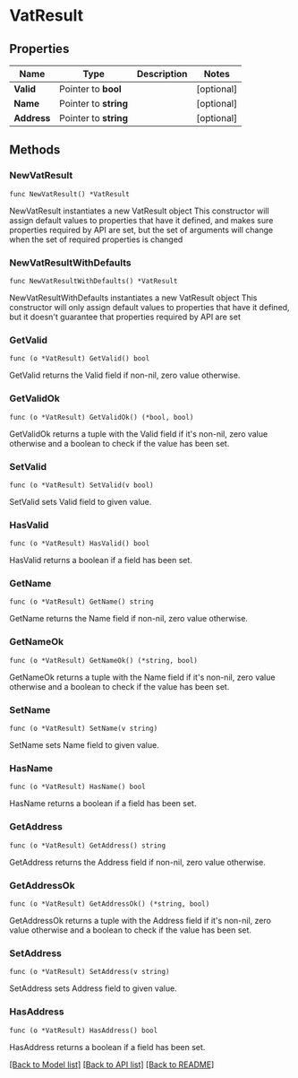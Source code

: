 # VatResult

## Properties

Name | Type | Description | Notes
------------ | ------------- | ------------- | -------------
**Valid** | Pointer to **bool** |  | [optional] 
**Name** | Pointer to **string** |  | [optional] 
**Address** | Pointer to **string** |  | [optional] 

## Methods

### NewVatResult

`func NewVatResult() *VatResult`

NewVatResult instantiates a new VatResult object
This constructor will assign default values to properties that have it defined,
and makes sure properties required by API are set, but the set of arguments
will change when the set of required properties is changed

### NewVatResultWithDefaults

`func NewVatResultWithDefaults() *VatResult`

NewVatResultWithDefaults instantiates a new VatResult object
This constructor will only assign default values to properties that have it defined,
but it doesn't guarantee that properties required by API are set

### GetValid

`func (o *VatResult) GetValid() bool`

GetValid returns the Valid field if non-nil, zero value otherwise.

### GetValidOk

`func (o *VatResult) GetValidOk() (*bool, bool)`

GetValidOk returns a tuple with the Valid field if it's non-nil, zero value otherwise
and a boolean to check if the value has been set.

### SetValid

`func (o *VatResult) SetValid(v bool)`

SetValid sets Valid field to given value.

### HasValid

`func (o *VatResult) HasValid() bool`

HasValid returns a boolean if a field has been set.

### GetName

`func (o *VatResult) GetName() string`

GetName returns the Name field if non-nil, zero value otherwise.

### GetNameOk

`func (o *VatResult) GetNameOk() (*string, bool)`

GetNameOk returns a tuple with the Name field if it's non-nil, zero value otherwise
and a boolean to check if the value has been set.

### SetName

`func (o *VatResult) SetName(v string)`

SetName sets Name field to given value.

### HasName

`func (o *VatResult) HasName() bool`

HasName returns a boolean if a field has been set.

### GetAddress

`func (o *VatResult) GetAddress() string`

GetAddress returns the Address field if non-nil, zero value otherwise.

### GetAddressOk

`func (o *VatResult) GetAddressOk() (*string, bool)`

GetAddressOk returns a tuple with the Address field if it's non-nil, zero value otherwise
and a boolean to check if the value has been set.

### SetAddress

`func (o *VatResult) SetAddress(v string)`

SetAddress sets Address field to given value.

### HasAddress

`func (o *VatResult) HasAddress() bool`

HasAddress returns a boolean if a field has been set.


[[Back to Model list]](../README.md#documentation-for-models) [[Back to API list]](../README.md#documentation-for-api-endpoints) [[Back to README]](../README.md)


